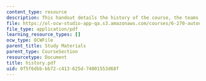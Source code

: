 ```yaml
---
content_type: resource
description: This handout details the history of the course, the teams, and the organizers.
file: https://ol-ocw-studio-app-qa.s3.amazonaws.com/courses/6-270-autonomous-robot-design-competition-january-iap-2005/0f5f6dbbbb72c413625d74001553d68f_history.pdf
file_type: application/pdf
learning_resource_types: []
ocw_type: OCWFile
parent_title: Study Materials
parent_type: CourseSection
resourcetype: Document
title: history.pdf
uid: 0f5f6dbb-bb72-c413-625d-74001553d68f
---
```

